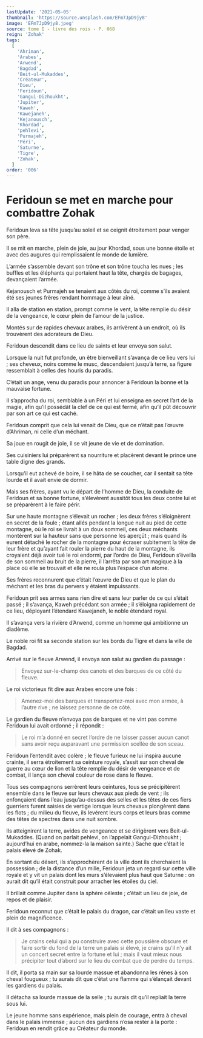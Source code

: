 ```yaml
---
lastUpdate: '2021-05-05'
thumbnail: 'https://source.unsplash.com/EFm7JpD9jy8'
image: 'EFm7JpD9jy8.jpeg'
source: tome I - livre des rois - P. 068
reign: 'Zohak'
tags:
  [
    'Ahriman',
    'Arabes',
    'Arwend',
    'Bagdad',
    'Beit-ul-Mukaddes',
    'Créateur',
    'Dieu',
    'Feridoun',
    'Gangui-Dizhoukht',
    'Jupiter',
    'Kaweh',
    'Kawejaneh',
    'Kejanousch',
    'Khordad',
    'pehlevi',
    'Purmajeh',
    'Péri',
    'Saturne',
    'Tigre',
    'Zohak',
  ]
order: '006'
---
```


# Feridoun se met en marche pour combattre Zohak

Feridoun leva sa tête jusqu’au soleil et se ceignit étroitement pour venger son père.

Il se mit en marche, plein de joie, au jour Khordad, sous une bonne étoile et avec des augures qui remplissaient le monde de lumière.

L’armée s’assemble devant son trône et son trône toucha les nues ; les buffles et les éléphants qui portaient haut la tête, chargés de bagages, devançaient l’armée.

Kejanousch et Purmajeh se tenaient aux côtés du roi, comme s’ils avaient été ses jeunes frères rendant hommage à leur aîné.

Il alla de station en station, prompt comme le vent, la tête remplie du désir de la vengeance, le cœur plein de l’amour de la justice.

Montés sur de rapides chevaux arabes, ils arrivèrent à un endroit, où ils trouvèrent des adorateurs de Dieu.

Feridoun descendit dans ce lieu de saints et leur envoya son salut.

Lorsque la nuit fut profonde, un être bienveillant s’avança de ce lieu vers lui ; ses cheveux, noirs comme le musc, descendaient jusqu’à terre, sa figure ressemblait à celles des houris du paradis.

C’était un ange, venu du paradis pour annoncer à Feridoun la bonne et la mauvaise fortune.

Il s’approcha du roi, semblable à un Péri et lui enseigna en secret l’art de la magie, afin qu’il possédât la clef de ce qui est fermé, afin qu’il pût découvrir par son art ce qui est caché.

Feridoun comprit que cela lui venait de Dieu, que ce n’était pas l’œuvre d’Ahriman, ni celle d’un méchant.

Sa joue en rougit de joie, il se vit jeune de vie et de domination.

Ses cuisiniers lui préparèrent sa nourriture et placèrent devant le prince une table digne des grands.

Lorsqu’il eut achevé de boire, il se hâta de se coucher, car il sentait sa tête lourde et il avait envie de dormir.

Mais ses frères, ayant vu le départ de l’homme de Dieu, la conduite de Feridoun et sa bonne fortune, s’élevèrent aussitôt tous les deux contre lui et se préparèrent à le faire périr.

Sur une haute montagne s’élevait un rocher ; les deux frères s’éloignèrent en secret de la foule ; étant allés pendant la longue nuit au pied de cette montagne, où le roi se livrait à un doux sommeil, ces deux méchants montèrent sur la hauteur sans que personne les aperçût ; mais quand ils eurent détaché le rocher de la montagne pour écraser subitement la tête de leur frère et qu’ayant fait rouler la pierre du haut de la montagne, ils croyaient déjà avoir tué le roi endormi, par l’ordre de Dieu, Feridoun s’éveilla de son sommeil au bruit de la pierre, il l’arrêta par son art magique à la place où elle se trouvait et elle ne roula plus l’espace d’un atome.

Ses frères reconnurent que c’était l’œuvre de Dieu et que le plan du méchant et les bras du pervers y étaient impuissants.

Feridoun prit ses armes sans rien dire et sans leur parler de ce qui s’était passé ; il s’avança, Kaweh précédant son armée ; il s’éloigna rapidement de ce lieu, déployant l’étendard Kawejaneh, le noble étendard royal.

Il s’avança vers la rivière d’Arwend, comme un homme qui ambitionne un diadème.

Le noble roi fit sa seconde station sur les bords du Tigre et dans la ville de Bagdad.

Arrivé sur le fleuve Arwend, il envoya son salut au gardien du passage :

> Envoyez sur-le-champ des canots et des barques de ce côté du fleuve.

Le roi victorieux fit dire aux Arabes encore une fois :

> Amenez-moi des barques et transportez-moi avec mon armée, à l’autre rive ; ne laissez personne de ce côté.

Le gardien du fleuve n’envoya pas de barques et ne vint pas comme Feridoun lui avait ordonné ; il répondit :

> Le roi m’a donné en secret l’ordre de ne laisser passer aucun canot sans avoir reçu auparavant une permission scellée de son sceau.

Feridoun l’entendit avec colère ; le fleuve furieux ne lui inspira aucune crainte, il serra étroitement sa ceinture royale, s’assit sur son cheval de guerre au cœur de lion et la tête remplie du désir de vengeance et de combat, il lança son cheval couleur de rose dans le fleuve.

Tous ses compagnons serrèrent leurs ceintures, tous se précipitèrent ensemble dans le fleuve sur leurs chevaux aux pieds de vent ; ils enfonçaient dans l’eau jusqu’au-dessus des selles et les têtes de ces fiers guerriers furent saisies de vertige lorsque leurs chevaux plongèrent dans les flots ; du milieu du fleuve, ils levèrent leurs corps et leurs bras comme des têtes de spectres dans une nuit sombre.

Ils atteignirent la terre, avides de vengeance et se dirigèrent vers Beit-ul-Mukaddes. (Quand on parlait pehlevi, on l’appelait Gangui-Dizhoukht ; aujourd’hui en arabe, nommez-la la maison sainte.) Sache que c’était le palais élevé de Zohak.

En sortant du désert, ils s’approchèrent de la ville dont ils cherchaient la possession ; de la distance d’un mille, Feridoun jeta un regard sur cette ville royale et y vit un palais dont les murs s’élevaient plus haut que Saturne : on aurait dit qu’il était construit pour arracher les étoiles du ciel.

Il brillait comme Jupiter dans la sphère céleste ; c’était un lieu de joie, de repos et de plaisir.

Feridoun reconnut que c’était le palais du dragon, car c’était un lieu vaste et plein de magnificence.

Il dit à ses compagnons :

> Je crains celui qui a pu construire avec cette poussière obscure et faire sortir du fond de la terre un palais si élevé, je crains qu’il n’y ait un concert secret entre la fortune et lui ; mais il vaut mieux nous précipiter tout d’abord sur le lieu du combat que de perdre du temps.

Il dit, il porta sa main sur sa lourde massue et abandonna les rênes à son cheval fougueux ; tu aurais dit que c’état une flamme qui s’élançait devant les gardiens du palais.

Il détacha sa lourde massue de la selle ; tu aurais dit qu’il repliait la terre sous lui.

Le jeune homme sans expérience, mais plein de courage, entra à cheval dans le palais immense ; aucun des gardiens n’osa rester à la porte : Feridoun en rendit grâce au Créateur du monde.
